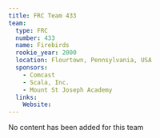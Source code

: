 ```yaml
---
title: FRC Team 433
team:
  type: FRC
  number: 433
  name: Firebirds
  rookie_year: 2000
  location: Flourtown, Pennsylvania, USA
  sponsors:
    - Comcast
    - Scala, Inc.
    - Mount St Joseph Academy
  links:
    Website: 
---
```

No content has been added for this team